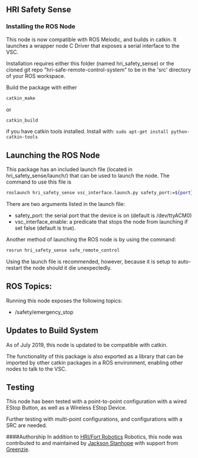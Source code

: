 ## HRI Safety Sense
### Installing the ROS Node
This node is now compatible with ROS Melodic, and builds in catkin. It launches a wrapper node C Driver that 
exposes a serial interface to the VSC. 

Installation requires either this folder (named hri_safety_sense) or the cloned git repo "hri-safe-remote-control-system"
to be in the 'src' directory of your ROS workspace.

Build the package with either

```bash
catkin_make
``` 
or
```bash
catkin_build
```
if you have catkin tools installed. Install with: `sudo apt-get install python-catkin-tools`

## Launching the ROS Node
This package has an included launch file (located in hri_safety_sense/launch/) that can be used to launch
the node. The command to use this file is
```bash
roslaunch hri_safety_sense vsc_interface.launch.py safety_port:=${port} vsc_interface_enable:=${yN}
```

There are two arguments listed in the launch file:
* safety_port: the serial port that the device is on (default is /dev/ttyACM0)
* vsc_interface_enable: a predicate that stops the node from launching if set false (default is true).

Another method of launching the ROS node is by using the command:
```bash
rosrun hri_safety_sense safe_remote_control
```
Using the launch file is recommended, however, because it is setup to auto-restart the node should it die 
unexpectedly.

## ROS Topics:
Running this node exposes the following topics:
* /safety/emergency_stop

## Updates to Build System
As of July 2019, this node is updated to be compatible with catkin. 

The functionality of this package is also 
exported as a library that can be imported by other catkin packages in a ROS environment, enabling other nodes 
to talk to the VSC.

## Testing
This node has been tested with a point-to-point configuration with a wired EStop Button, as well as a Wireless EStop Device.

Further testing with multi-point configurations, and configurations with a SRC are needed.

####Authorship
In addition to [HRI/Fort Robotics](https://hriwiki.atlassian.net/wiki/spaces/DOC/overview) Robotics, this node was contributed to and maintained by [Jackson Stanhope](js@greenzie.co) with support from [Greenzie](www.greenzie.com).

    
